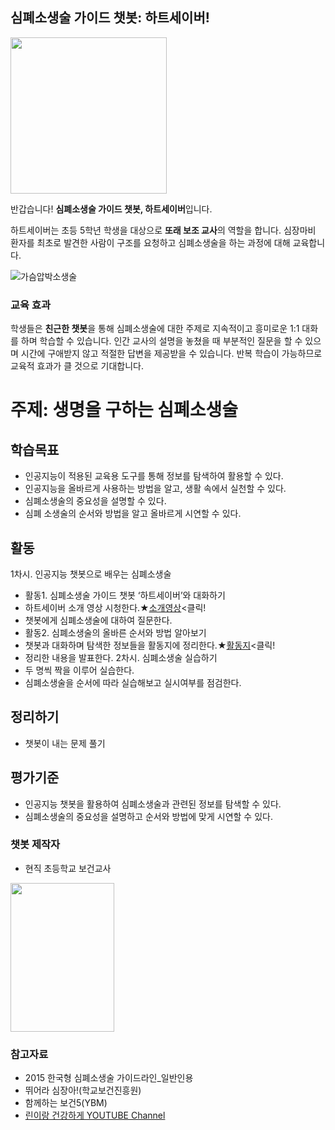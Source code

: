## 심폐소생술 가이드 챗봇: 하트세이버!

<img src='https://user-images.githubusercontent.com/72488320/234489360-820e7102-712f-4f09-ae07-48328fdb337d.png' width='250' height='250'>

반갑습니다! **심폐소생술 가이드 챗봇, 하트세이버**입니다.

 하트세이버는 초등 5학년 학생을 대상으로 **또래 보조 교사**의 역할을 합니다.
심장마비 환자를 최초로 발견한 사람이 구조를 요청하고 심폐소생술을 하는 과정에 대해 교육합니다.

![가슴압박소생술](https://user-images.githubusercontent.com/72488320/113854528-eaec8a80-97d9-11eb-84ab-7f9c292b079f.PNG)


### 교육 효과
 학생들은 **친근한 챗봇**을 통해 심폐소생술에 대한 주제로 지속적이고 흥미로운 1:1 대화를 하며 학습할 수 있습니다. 
인간 교사의 설명을 놓쳤을 때 부분적인 질문을 할 수 있으며 시간에 구애받지 않고 적절한 답변을 제공받을 수 있습니다.
반복 학습이 가능하므로 교육적 효과가 클 것으로 기대합니다.


# 주제: 생명을 구하는 심폐소생술
## 학습목표
- 인공지능이 적용된 교육용 도구를 통해 정보를 탐색하여 활용할 수 있다.
- 인공지능을 올바르게 사용하는 방법을 알고, 생활 속에서 실천할 수 있다.
- 심폐소생술의 중요성을 설명할 수 있다.
- 심폐 소생술의 순서와 방법을 알고 올바르게 시연할 수 있다.

## 활동
1차시. 인공지능 챗봇으로 배우는 심폐소생술
 - 활동1. 심폐소생술 가이드 챗봇 ‘하트세이버’와 대화하기
 - 하트세이버 소개 영상 시청한다.★[소개영상](https://www.youtube.com/watch?v=TW4FkBAFkYw&t=3s)<클릭!
 - 챗봇에게 심폐소생술에 대하여 질문한다.
 - 활동2. 심폐소생술의 올바른 순서와 방법 알아보기
 - 챗봇과 대화하며 탐색한 정보들을 활동지에 정리한다.★[활동지](https://docs.google.com/document/d/19rmAqvKD1Q_lGoPokL4oo5PXyPHYqQjT/edit?usp=sharing&ouid=117043477565419924608&rtpof=true&sd=true)<클릭!
 - 정리한 내용을 발표한다.
2차시. 심폐소생술 실습하기
 - 두 명씩 짝을 이루어 실습한다.
 - 심폐소생술을 순서에 따라 실습해보고 실시여부를 점검한다.

## 정리하기
- 챗봇이 내는 문제 풀기

## 평가기준
- 인공지능 챗봇을 활용하여 심폐소생술과 관련된 정보를 탐색할 수 있다.
- 심폐소생술의 중요성을 설명하고 순서와 방법에 맞게 시연할 수 있다.


### 챗봇 제작자
- 현직 초등학교 보건교사
<img src='https://user-images.githubusercontent.com/72488320/234489888-de8390e0-3729-49d1-ab32-27a4c491dcaf.png' width='166' height='238'>


### 참고자료
- 2015 한국형 심폐소생술 가이드라인_일반인용
- 뛰어라 심장아!(학교보건진흥원)
- 함께하는 보건5(YBM)
- [린이랑 건강하게 YOUTUBE Channel](https://www.youtube.com/channel/UCwIRsJMyT0ku1sxfF4Ntt1A)
